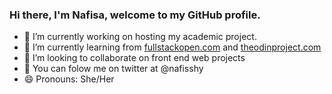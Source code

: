 ### Hi there, I'm Nafisa, welcome to my GitHub profile.




- 🔭 I’m currently working on hosting my academic project.
- 🌱 I’m currently learning from [fullstackopen.com](https://fullstackopen.com/) and [theodinproject.com](https://www.theodinproject.com/)
- 👯 I’m looking to collaborate on front end web projects
-  You can folow me on twitter at @nafisshy
- 😄 Pronouns: She/Her


